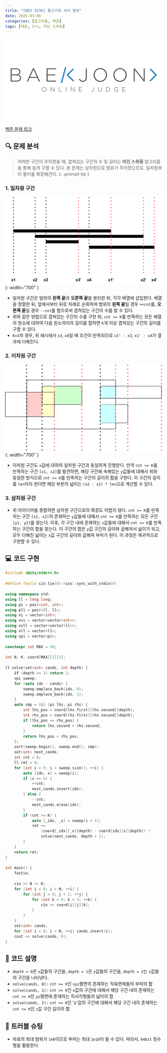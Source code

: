 ```yaml
---
title: "[BOJ 5536] 물고기의 서식 범위"
date: 2025-03-06
categories: [알고리즘, 백준]
tags: [백준, C++, 라인 스위핑]
---
```


[![백준 로고](assets/img/posts/BOJ/boj-og.png)](https://www.acmicpc.net/problem/5536)

[백준 문제 링크](https://www.acmicpc.net/problem/5536)

## 🔍 문제 분석
> 어떠한 구간이 주어졌을 때, 겹쳐있는 구간의 수 및 길이는 **라인 스위핑** 알고리즘을 통해 쉽게 구할 수 있다. 본 문제는 삼차원으로 범위가 주어졌으므로, 일차원부터 풀이를 확장해간다.
{: .prompt-tip }

### 1. 일차원 구간

![BOJ-5536-1](assets/img/posts/BOJ/BOJ-5536/BOJ_5536-1.png){: width="700" }

- 일차원 구간은 범위의 **왼쪽 끝**과 **오른쪽 끝**을 분리한 뒤, 각각 배열에 삽입한다. 배열을 정렬한 뒤, 앞에서부터 뒤로 차례로 순회하며 범위의 **왼쪽 끝**일 경우 `++cnt`를, **오른쪽 끝**일 경우 `--cnt`를 함으로써 겹쳐있는 구간의 수를 알 수 있다.
- 위와 같은 방법으로 겹쳐있는 구간의 수를 구한 뒤, `cnt >= K`를 만족하는 모든 배열의 원소에 대하여 다음 원소까지의 길이를 합하면 `K`개 이상 겹쳐있는 구간의 길이를 구할 수 있다.
- `K=3`의 경우, 위 예시에서 `x3`, `x4`일 때 조건이 만족되므로 `x3' - x3`, `x1' - x4`가 결과에 더해진다.
### 2. 이차원 구간

![BOJ-5536-2](assets/img/posts/BOJ/BOJ-5536/BOJ_5536-2.png){: width="700" }

- 이차원 구간도 `x`값에 대하여 일차원 구간과 동일하게 진행한다. 만약 `cnt >= K`를 만족하는 구간 `[x1, x2]`를 발견하면, 해당 구간에 속해있는 `y`값들에 대해서 위와 동일한 방식으로 `cnt >= K`를 만족하는 구간의 길이의 합을 구한다. 이 구간의 길이를 `len`이라 한다면 해당 부분의 넓이는 `(x2 - x1) * len`으로 계산할 수 있다.

### 3. 삼차원 구간

- 위 아이디어를 종합하면 삼차원 구간으로의 확장도 어렵지 않다. `cnt >= K`를 만족하는 구간 `[x1, x2]`의 존재하는 `y`값들에 대해서 `cnt >= K`를 만족하는 모든 구간 `[y1, y2]`를 찾는다. 이후, 각 구간 내에 존재하는 `z`값들에 대해서 `cnt >= K`를 만족하는 구간의 합을 찾는다. 이 구간의 합은 `y`값 구간의 길이와 곱해져서 넓이가 되고, 모두 더해진 넓이는 `x`값 구간의 길이와 곱해져 부피가 된다. 이 과정은 재귀적으로 구현할 수 있다.

## 💻 코드 구현

```c++
#include <bits/stdc++.h>

#define fastio cin.tie(0)->ios::sync_with_stdio(0)

using namespace std;
using ll = long long;
using pi = pair<int, int>;
using pll = pair<ll, ll>;
using vi = vector<int>;
using vvi = vector<vector<int>>;
using vvll = vector<vector<ll>>;
using vll = vector<ll>;
using vpi = vector<pi>;

constexpr int MAX = 50;

int N, K, coord[MAX][2][3];

ll solve(set<int> cands, int depth) {
    if (depth >= 3) return 1;
    vpi sweep;
    for (auto idx : cands) {
        sweep.emplace_back(idx, 0);
        sweep.emplace_back(idx, 1);
    }
    auto cmp = [&] (pi lhs, pi rhs) {
        int lhs_pos = coord[lhs.first][lhs.second][depth];
        int rhs_pos = coord[rhs.first][rhs.second][depth];
        if (lhs_pos == rhs_pos) {
            return lhs.second > rhs.second;
        }
        return lhs_pos < rhs_pos;
    };
    sort(sweep.begin(), sweep.end(), cmp);
    set<int> next_cands;
    int cnt = 0;
    ll ret = 0;
    for (int i = 0; i < sweep.size(); ++i) {
        auto [idx, x] = sweep[i];
        if (x == 0) {
            ++cnt;
            next_cands.insert(idx);
        } else {
            --cnt;
            next_cands.erase(idx);
        }
        if (cnt >= K) {
            auto [_idx, _x] = sweep[i + 1];
            ret +=
                (coord[_idx][_x][depth] - coord[idx][x][depth]) *
                solve(next_cands, depth + 1);
        }
    }
    return ret;
}

int main() {
    fastio;

    cin >> N >> K;
    for (int i = 0; i < N; ++i) {
        for (int j = 0; j < 2; ++j) {
            for (int k = 0; k < 3; ++k) {
                cin >> coord[i][j][k];
            }
        }
    }
    set<int> cands;
    for (int i = 0; i < N; ++i) cands.insert(i);
    cout << solve(cands, 0);
}
```

## 📝 코드 설명

- `depth = 0`은 `x`값들의 구간을, `depth = 1`은 `y`값들의 구간을, `depth = 2`는 `z`값들의 구간을 나타낸다.
- `solve(cands, 0):` `cnt >= K`인 `xyz`평면의 존재하는 직육면체들의 부피의 합
- `solve(cands, 1):` `cnt >= K`인 `x`값의 구간에 대해서 해당 구간 내의 존재하는 `cnt >= K`인 `yz`평면에 존재하는 직사각형들의 넓이의 합
- `solve(cands, 2):` `cnt >= K`인 'y'값의 구간에 대해서 해당 구간 내의 존재하는 `cnt >= K`인 `z`값 구간 길이의 합

## 🔧 트러블 슈팅
- 좌표의 최대 범위가 `1e6`이므로 부피는 최대 `1e18`이 될 수 있다. 따라서, `64bit` 정수형을 활용한다.